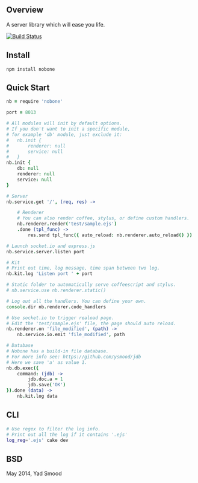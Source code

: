 ## Overview

A server library which will ease you life.

[![Build Status](https://travis-ci.org/ysmood/nobone.svg)](https://travis-ci.org/ysmood/nobone)


## Install

    npm install nobone


## Quick Start


```coffeescript
nb = require 'nobone'

port = 8013

# All modules will init by default options.
# If you don't want to init a specific module,
# for example 'db' module, just exclude it:
#	nb.init {
#		renderer: null
#		service: null
#	}
nb.init {
	db: null
	renderer: null
	service: null
}

# Server
nb.service.get '/', (req, res) ->

	# Renderer
	# You can also render coffee, stylus, or define custom handlers.
	nb.renderer.render('test/sample.ejs')
	.done (tpl_func) ->
		res.send tpl_func({ auto_reload: nb.renderer.auto_reload() })

# Launch socket.io and express.js
nb.service.server.listen port

# Kit
# Print out time, log message, time span between two log.
nb.kit.log 'Listen port ' + port

# Static folder to automatically serve coffeescript and stylus.
# nb.service.use nb.renderer.static()

# Log out all the handlers. You can define your own.
console.dir nb.renderer.code_handlers

# Use socket.io to trigger reaload page.
# Edit the 'test/sample.ejs' file, the page should auto reload.
nb.renderer.on 'file_modified', (path) ->
	nb.service.io.emit 'file_modified', path

# Database
# Nobone has a build-in file database.
# For more info see: https://github.com/ysmood/jdb
# Here we save 'a' as value 1.
nb.db.exec({
	command: (jdb) ->
		jdb.doc.a = 1
		jdb.save('OK')
}).done (data) ->
	nb.kit.log data

```


## CLI

```bash
# Use regex to filter the log info.
# Print out all the log if it contains '.ejs'
log_reg='.ejs' cake dev
```


## BSD

May 2014, Yad Smood
